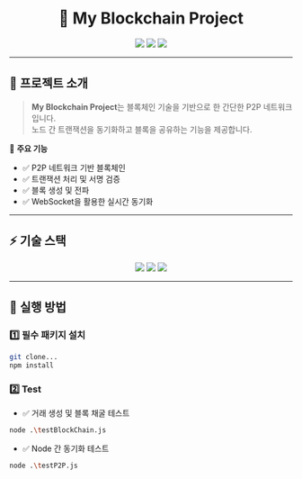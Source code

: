 <h1 align="center">🚀 My Blockchain Project</h1>

<p align="center">
  <img src="https://img.shields.io/badge/Blockchain-P2P-blue?style=for-the-badge"/>
  <img src="https://img.shields.io/badge/Node.js-22.12-green?style=for-the-badge"/>
  <img src="https://img.shields.io/github/stars/your-repo?style=for-the-badge"/>
</p>

---

## 📌 프로젝트 소개
> **My Blockchain Project**는 블록체인 기술을 기반으로 한 간단한 P2P 네트워크입니다.  
> 노드 간 트랜잭션을 동기화하고 블록을 공유하는 기능을 제공합니다.

🔹 **주요 기능**
- ✅ P2P 네트워크 기반 블록체인
- ✅ 트랜잭션 처리 및 서명 검증
- ✅ 블록 생성 및 전파
- ✅ WebSocket을 활용한 실시간 동기화

---

## ⚡ 기술 스택
<p align="center">
  <img src="https://img.shields.io/badge/Node.js-22.12-green?style=for-the-badge"/>
  <img src="https://img.shields.io/badge/WebSocket-WS-yellow?style=for-the-badge"/>
  <img src="https://img.shields.io/badge/Crypto-SHA256-blue?style=for-the-badge"/>
</p>

---

## 🚀 실행 방법

### 1️⃣ 필수 패키지 설치
```bash
git clone...
npm install
```

### 2️⃣ Test
- ✅ 거래 생성 및 블록 채굴 테스트
```bash
node .\testBlockChain.js
```

- ✅ Node 간 동기화 테스트
```bash
node .\testP2P.js
```
